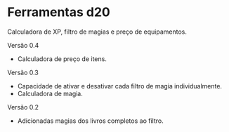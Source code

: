 # Ferramentas d20
Calculadora de XP, filtro de magias e preço de equipamentos. 

Versão 0.4
+ Calculadora de preço de itens. 

Versão 0.3
+ Capacidade de ativar e desativar cada filtro de magia individualmente. 
+ Calculadora de magia.

Versão 0.2
+ Adicionadas magias dos livros completos ao filtro. 